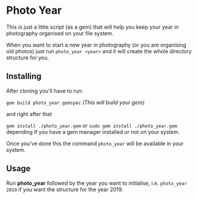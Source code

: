 # Photo Year

This is just a little script (as a gem) that will help you keep your year in
photography organised on your file system.

When you want to start a new year in photography (or you are organising old
photos) just run `photo_year <year>` and it will create the whole directory
structure for you.

## Installing

After cloning you'll have to run:

`gem build photo_year.gemspec` _(This will build your gem)_

and right after that

`gem install ./photo_year.gem` or `sudo gem install ./photo_year.gem`
depending if you have a gem manager installed or not on your system.

Once you've done this the command `photo_year` will be available in your
system.

## Usage

Run **photo_year** followed by the year you want to initialise, i.e.
`photo_year 2019` if you want the structure for the year 2019.
